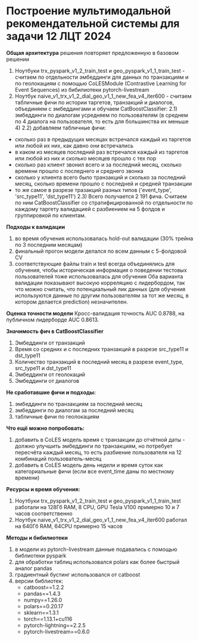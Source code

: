 # Построение мультимодальной рекомендательной системы для задачи 12 ЛЦТ 2024

**Общая архитектура** решения повторяет предложенную в базовом решении
1) Ноутбуки trx_pyspark_v1_2_train_test и geo_pyspark_v1_1_train_test - считаем по отдельности эмбеддинги для данных по транзакциям и по геолокациям с помощью CoLESModule (Contrastive Learning for Event Sequences) из бибилиотеки pytorch-livestream
2) Ноутбук naive_v1_trx_v1_2_dial_geo_v1_1_new_fea_v4_iter600 - считаем табличные фичи по истории таргетов, транзакций и диалогов, объединяем с эмбеддингами и обучаем CatBoostClassifier:
2.1) эмбеддинги по диалогам усредняем по пользователям (в среднем по 4 диалога на пользователя, то есть для большинства их меньше 4)
2.2) добавляем табличные фичи:
 - сколько раз в предыдущих месяцах встречался каждый из таргетов или любой их них, как давно они встречались
 - в каком из месяцев последний раз встречался каждый из таргетов или любой из них и сколько месяцев прошло с тех пор
 - сколько раз клиент звонил всего и за последний месяц, сколько времени прошло с последнего и среднего звонка
 - сколько у клиента всего было транзакций и сколько за последний месяц, сколько времени прошло с последней и средней транзакции
 - то же самое в разрезе тразакций разных типов ('event_type', 'src_type11', 'dst_type11')
2.3) Всего получается 2 191 фича. Считаем по ним CatBoostClassifier со стратифицированной по отдельности по каждому таргету валидацией с разбиением на 5 фолдов и группировкой по клиентам.

**Подходы к валидации**
1) во время обучения использовалась hold-out валидации (30% трейна по 3 последним месяцам)
2) финальный прогон модели делался по всем данным с 5-фолдовой CV
3) соответствующие файлы train и test всегда объединялись для обучения, чтобы историческая информация о поведении тестовых пользователей тоже использовалась для обучения
Оба варианта валидации показывают высокую корреляцию с лидербордом, так что можно считать, что потенциальный лик данных (для обучения используются данные по другим пользователям за тот же месяц, в котором делается prediction) незначителен.

**Оценка точности модели**
Кросс-валидация точность AUC 0.8788, на публичном лидерборде AUC 0.8613.

**Значимость фич в CatBoostClassifier**
1) Эмбеддинги от транзакций
2) Время со средних и с последних транзакций в разрезе src_type11 и dst_type11
3) Количество транзакций в последний месяц в разрезе event_type, src_type11 и dst_type11
4) Эмбеддинги от геолокаций
5) Эмбеддинги от диалогов

**Не сработавшие фичи и подходы:**
1) эмбеддинги по транзакциям за последний месяц
2) эмбеддинги по диалогам за последний месяц
3) табличные фичи по геолокациям

**Что ещё можно попробовать:**
1) добавить в CoLES модель время с транзакции до отчётной даты - должно улучшить эмбеддинги по транзакциям, но потребует пересчёта каждый месяц, то есть разбиение пользователя на 12 комбинаций пользователь-месяц
2) добавить в CoLES модель день недели и время суток как категориальные фичи (если все event_time даны по местному времени)

**Ресурсы и время обучения:**
1) Ноутбуки trx_pyspark_v1_2_train_test и geo_pyspark_v1_1_train_test работали на 128Гб RAM, 8 CPU, GPU Tesla V100 примерно 10 и 7 часов соответственно
2) Ноутбук naive_v1_trx_v1_2_dial_geo_v1_1_new_fea_v4_iter600 работал на 640Гб RAM, 64CPU примерно 15 часов

**Методы и бибилиотеки**
1) в модели из pytorch-livestream данные подавались с помощью библиотеки pyspark
2) для обработки таблиц использовался polars как более быстрый аналог pandas
2) градиентный бустинг использовался от catboost
3) версии библиотек:
   - catboost==1.2.2
   - pandas==1.4.3
   - numpy==1.26.0
   - polars==0.20.17
   - sklearn==1.3.1
   - torch==1.13.1+cu116
   - pytorch-lightning==2.2.5
   - pytorch-livestream==0.6.0
